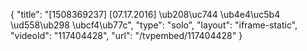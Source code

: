 {
    "title": "[1508369237] [07.17.2016] \ub208\uc744 \ub4e4\uc5b4 \ud558\ub298 \ubcf4\ub77c",
    "type": "solo",
    "layout": "iframe-static",
    "videoId": "117404428",
    "url": "\/tvpembed\/117404428"
}